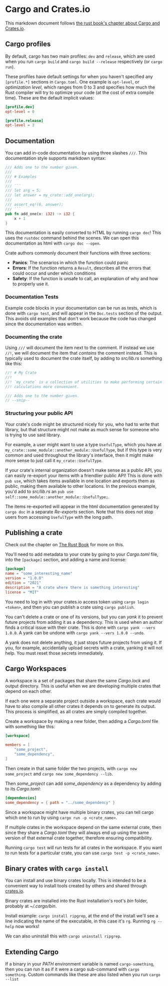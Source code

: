 # Cargo and Crates.io
This markdown document follows [the rust book's chapter about Cargo and Crates.io](https://doc.rust-lang.org/book/ch14-00-more-about-cargo.html).

## Cargo profiles
By default, cargo has two main profiles: `dev` and `release`, which are used when you run `cargo build` and `cargo build --release` respectively (or `cargo run`).

These profiles have default settings for when you haven't specified any `[profile.*]` sections in `Cargo.toml`. One example is `opt-level`, or _optimization level_, which ranges from 0 to 3 and specifies how much the Rust compiler will try to optimize your code (at the cost of extra compile time). These are the default implicit values:

```toml
[profile.dev]
opt-level = 0

[profile.release]
opt-level = 3
```

## Documentation
You can add in-code documentation by using three slashes `///`. This documentation style supports markdown syntax:

```rs
/// Adds one to the number given.
///
/// # Examples
///
/// ```
/// let arg = 5;
/// let answer = my_crate::add_one(arg);
///
/// assert_eq!(6, answer);
/// ```
pub fn add_one(x: i32) -> i32 {
    x + 1
}
```

This documentation is easily converted to HTML by running `cargo doc`! This uses the `rustdoc` command behind the scenes. We can open this documentation as html with `cargo doc --open`.

Crate authors commonly document their functions with three sections:
- **Panics**: The scenarios in which the function could panic
- **Errors**: If the function returns a `Result`, describes all the errors that could occur and under which conditions
- **Safety**: If the function is unsafe to call, an explanation of why and how to properly use it.

### Documentation Tests
Example code blocks in your documentation can be run as tests, which is done with `cargo test`, and will appear in the `Doc.tests` section of the output. This avoids old examples that don't work because the code has changed since the documentation was written.

### Documenting the crate
Using `///` will document the item next to the comment. If instead we use `//!`, we will document the item that _contains_ the comment instead. This is typically used to document the crate itself, by adding to _src/lib.rs_ something like this:

```rs
//! # My Crate
//!
//! `my_crate` is a collection of utilities to make performing certain
//! calculations more convenient.

/// Adds one to the number given.
// --snip--
```

### Structuring your public API
Your crate's code might be structured nicely for you, who had to write that library, but that structure might not make as much sense for someone who is trying to use said library.

For example, a user might want to use a type `UsefulType`, which you have at `my_crate::some_module::another_module::UsefulType`, but if this type is very common and used throughout the library's interface, then it might make more sense to just call it `my_crate::UsefulType`.

If your crate's internal organization doesn't make sense as a public API, you can easily re-export your items with a friendlier public API! This is done with `pub use`, which takes items available in one location and exports them as public, making them available to other locations. In the previous example, you'd add to _src/lib.rs_ an `pub use self::some_module::another_module::UsefulType;`.

The items re-exported will appear in the html documentation generated by `cargo doc` in a separate _Re-exports_ section. Note that this does not stop users from accessing `UsefulType` with the long path.

## Publishing a crate
Check out the chapter on [The Rust Book](https://doc.rust-lang.org/book/ch14-02-publishing-to-crates-io.html#setting-up-a-cratesio-account) for more on this.

You'll need to add metadata to your crate by going to your _Cargo.toml_ file, into the `[package]` section, and adding a name and license:

```toml
[package]
name = "some_interesting_name"
version = "1.0.0"
edition = "2021"
description = "A crate where there is something interesting"
license = "MIT"
```

You need to log in with your crates.io access token using `cargo login <token>`, and then you can publish a crate using `cargo publish`.

You can't delete a crate or one of its versions, but you can _yank_ it to prevent future projects from adding it as a dependency. This is used when an author finds a critical issue with their crate. This is done with `cargo yank --vers 1.0.0`. A yank can be undone with `cargo yank --vers 1.0.0 --undo`.

A yank does not delete anything, it just stops future projects from using it. If you, for example, accidentally upload secrets with a crate, yanking it will not help. You must reset those secrets immediately.

## Cargo Workspaces
A workspace is a set of packages that share the same _Cargo.lock_ and output directory. This is useful when we are developing multiple crates that depend on each other.

If each one were a separate project outside a workspace, each crate would have to also compile all other crates it depends on to generate its output. This process is simplified, as all crates are simply compiled together.

Create a workspace by making a new folder, then adding a _Cargo.toml_ file with something like this:
```toml
[workspace]

members = [
    "some_project",
    "some_dependency",
]
```

Then create in that same folder the two projects, with `cargo new some_project` and `cargo new some_dependency --lib`.

Then _some_project_ can add _some_dependency_ as a dependency by adding to its _Cargo.toml_:
```toml
[dependencies]
some_dependency = { path = "../some_dependency" }
```

Since a workspace might have multiple binary crates, you can tell cargo which one to run by using `cargo run -p <crate_name>`.

If multiple crates in the workspace depend on the same external crate, then since they share a _Cargo.toml_ they will always end up using the same version of that external crate together, therefore ensuring compatibility.

Running `cargo test` will run tests for all crates in the workspace. If you want to run tests for a particular crate, you can use `cargo test -p <crate_name>`.

## Binary crates with `cargo install`
You can install and use binary crates locally. This is intended to be a convenient way to install tools created by others and shared through [crates.io](https://crates.io).

Binary crates are installed into the Rust installation's root's _bin_ folder, probably at _~/.cargo/bin_.

Install example: `cargo install ripgrep`, at the end of the install we'll see a line indicating the name of the executable, in this case it's `rg`. Running `rg --help` now works!

We can also uninstall this with `cargo uninstall ripgrep`.

## Extending Cargo
If a binary in your _PATH_ environment variable is named `cargo-something`, then you can run it as if it were a cargo sub-command with `cargo something`. Custom commands like these are also listed when you run `cargo --list`

